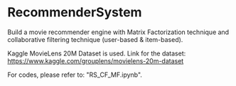 # RecommenderSystem

Build a movie recommender engine with Matrix Factorization technique and collaborative filtering technique (user-based & item-based).

Kaggle MovieLens 20M Dataset is used. Link for the dataset: https://www.kaggle.com/grouplens/movielens-20m-dataset

For codes, please refer to: "RS_CF_MF.ipynb".
